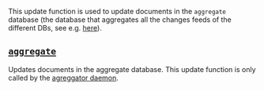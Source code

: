 This update function is used to update documents in the `aggregate` database
(the database that aggregates all the changes feeds of the different DBs, see
e.g.
[here](/CouchDB-Docker/subsystems/Maintenance.html#view-updateraggregator)).

## [`aggregate`](https://github.com/nEDM-TUM/nEDM-Interface/blob/master/subsystems/aggregate/data/aggregate.json)

Updates documents in the aggregate database.  This update function is only
called by the [agreggator daemon](https://github.com/nEDM-TUM/CouchDB-Docker/blob/master/couchdb_updater.py).

